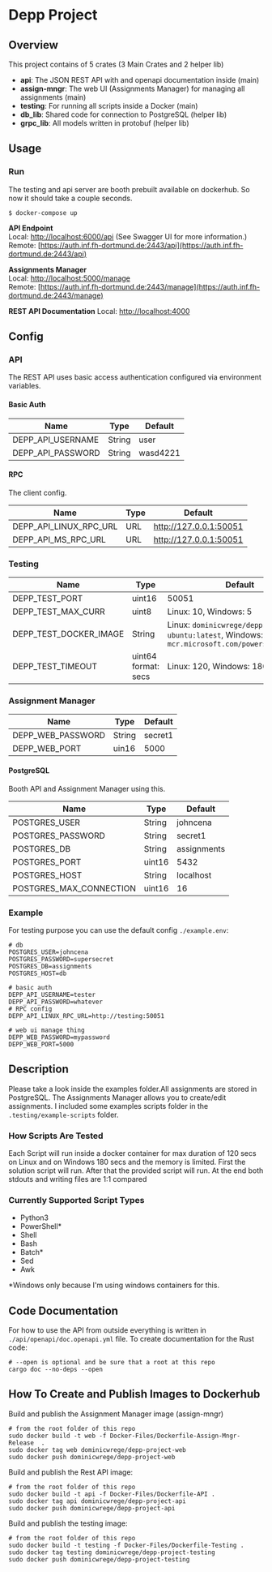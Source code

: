 # Depp Project

## Overview

This project contains of 5 crates (3 Main Crates and 2 helper lib)

- **api**: The JSON REST API with and openapi documentation inside (main)
- **assign-mngr**: The web UI (Assignments Manager) for managing all assignments (main)
- **testing**: For running all scripts inside a Docker (main)
- **db_lib**: Shared code for connection to PostgreSQL (helper lib)
- **grpc_lib**: All models written in protobuf (helper lib)

## Usage

### Run

The testing and api server are booth prebuilt available on dockerhub.
So now it should take a couple seconds.

```
$ docker-compose up
```

**API Endpoint**  
Local:
[http://localhost:6000/api](http://localhost:6000/api) (See Swagger UI for more information.)  
Remote:
[https://auth.inf.fh-dortmund.de:2443/api](https://auth.inf.fh-dortmund.de:2443/api)

**Assignments Manager**  
Local:
[http://localhost:5000/manage](http://localhost:5000/manage)  
Remote:
[https://auth.inf.fh-dortmund.de:2443/manage](https://auth.inf.fh-dortmund.de:2443/manage)

**REST API Documentation**
Local:
[http://localhost:4000](http://localhost:4000)

## Config

### API

The REST API uses basic access authentication configured via environment variables.

#### Basic Auth

| Name              | Type   | Default  |
| ----------------- | ------ | -------- |
| DEPP_API_USERNAME | String | user     |
| DEPP_API_PASSWORD | String | wasd4221 |

#### RPC

The client config.

| Name                   | Type | Default                |
| ---------------------- | ---- | ---------------------- |
| DEPP_API_LINUX_RPC_URL | URL  | http://127.0.0.1:50051 |
| DEPP_API_MS_RPC_URL    | URL  | http://127.0.0.1:50051 |

### Testing

| Name                   | Type                | Default                                                                                          |
| ---------------------- | ------------------- | ------------------------------------------------------------------------------------------------ |
| DEPP_TEST_PORT         | uint16              | 50051                                                                                            |
| DEPP_TEST_MAX_CURR     | uint8               | Linux: 10, Windows: 5                                                                            |
| DEPP_TEST_DOCKER_IMAGE | String              | Linux: `dominicwrege/depp-project-ubuntu:latest`, Windows: `mcr.microsoft.com/powershell:latest` |
| DEPP_TEST_TIMEOUT      | uint64 format: secs | Linux: 120, Windows: 180                                                                         |

### Assignment Manager

| Name              | Type   | Default |
| ----------------- | ------ | ------- |
| DEPP_WEB_PASSWORD | String | secret1 |
| DEPP_WEB_PORT     | uin16  | 5000    |

#### PostgreSQL

Booth API and Assignment Manager using this.

| Name                    | Type   | Default     |
| ----------------------- | ------ | ----------- |
| POSTGRES_USER           | String | johncena    |
| POSTGRES_PASSWORD       | String | secret1     |
| POSTGRES_DB             | String | assignments |
| POSTGRES_PORT           | uint16 | 5432        |
| POSTGRES_HOST           | String | localhost   |
| POSTGRES_MAX_CONNECTION | uint16 | 16          |

### Example

For testing purpose you can use the default config `./example.env`:

```
# db
POSTGRES_USER=johncena
POSTGRES_PASSWORD=supersecret
POSTGRES_DB=assignments
POSTGRES_HOST=db

# basic auth
DEPP_API_USERNAME=tester
DEPP_API_PASSWORD=whatever
# RPC config
DEPP_API_LINUX_RPC_URL=http://testing:50051

# web ui manage thing
DEPP_WEB_PASSWORD=mypassword
DEPP_WEB_PORT=5000

```

## Description

Please take a look inside the examples folder.All assignments are stored in PostgreSQL.
The Assignments Manager allows you to create/edit assignments.
I included some examples scripts folder in the `.testing/example-scripts` folder.

### How Scripts Are Tested

Each Script will run inside a docker container for max duration of 120 secs on Linux and on Windows 180 secs and the memory is limited. First the solution script will run. After that the provided script will run. At the end both stdouts and writing files are 1:1 compared

### Currently Supported Script Types

- Python3
- PowerShell\*
- Shell
- Bash
- Batch\*
- Sed
- Awk

\*Windows only because I'm using windows containers for this.

## Code Documentation

For how to use the API from outside everything is written in `./api/openapi/doc.openapi.yml` file.
To create documentation for the Rust code:

```
# --open is optional and be sure that a root at this repo
cargo doc --no-deps --open
```

## How To Create and Publish Images to Dockerhub

Build and publish the Assignment Manager image (assign-mngr)

```
# from the root folder of this repo
sudo docker build -t web -f Docker-Files/Dockerfile-Assign-Mngr-Release  .
sudo docker tag web dominicwrege/depp-project-web
sudo docker push dominicwrege/depp-project-web
```

Build and publish the Rest API image:

```
# from the root folder of this repo
sudo docker build -t api -f Docker-Files/Dockerfile-API .
sudo docker tag api dominicwrege/depp-project-api
sudo docker push dominicwrege/depp-project-api
```

Build and publish the testing image:

```
# from the root folder of this repo
sudo docker build -t testing -f Docker-Files/Dockerfile-Testing .
sudo docker tag testing dominicwrege/depp-project-testing
sudo docker push dominicwrege/depp-project-testing
```
